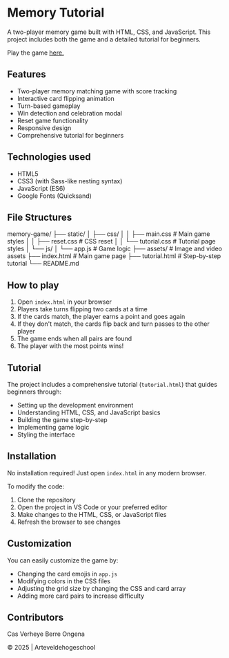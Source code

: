 
# Memory Tutorial

A two-player memory game built with HTML, CSS, and JavaScript. This project includes both the game and a detailed tutorial for beginners.

Play the game [here.](https://pgmgent-atwork2.github.io/project-1-workshop-start-to-code-cas-en-berre/)





## Features

- Two-player memory matching game with score tracking
- Interactive card flipping animation
- Turn-based gameplay
- Win detection and celebration modal
- Reset game functionality
- Responsive design
- Comprehensive tutorial for beginners


## Technologies used

- HTML5
- CSS3 (with Sass-like nesting syntax)
- JavaScript (ES6)
- Google Fonts (Quicksand)
## File Structures

memory-game/
├── static/
│ ├── css/
│ │ ├── main.css # Main game styles
│ │ ├── reset.css # CSS reset
│ │ └── tutorial.css # Tutorial page styles
│ └── js/
│ └── app.js # Game logic
├── assets/ # Image and video assets
├── index.html # Main game page
├── tutorial.html # Step-by-step tutorial
└── README.md


## How to play

1. Open `index.html` in your browser
2. Players take turns flipping two cards at a time
3. If the cards match, the player earns a point and goes again
4. If they don't match, the cards flip back and turn passes to the other player
5. The game ends when all pairs are found
6. The player with the most points wins!

## Tutorial

The project includes a comprehensive tutorial (`tutorial.html`) that guides beginners through:

- Setting up the development environment
- Understanding HTML, CSS, and JavaScript basics
- Building the game step-by-step
- Implementing game logic
- Styling the interface
## Installation

No installation required! Just open `index.html` in any modern browser.

To modify the code:

1. Clone the repository
2. Open the project in VS Code or your preferred editor
3. Make changes to the HTML, CSS, or JavaScript files
4. Refresh the browser to see changes
    
## Customization

You can easily customize the game by:

- Changing the card emojis in `app.js`
- Modifying colors in the CSS files
- Adjusting the grid size by changing the CSS and card array
- Adding more card pairs to increase difficulty
## Contributors

Cas Verheye
Berre Ongena

© 2025 | Arteveldehogeschool


